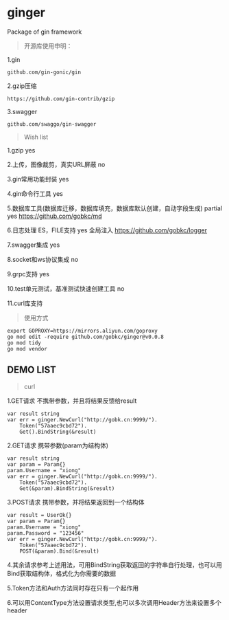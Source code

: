 # ginger
Package of gin framework

> 开源库使用申明：

1.gin

    github.com/gin-gonic/gin

2.gzip压缩

    https://github.com/gin-contrib/gzip

3.swagger

    github.com/swaggo/gin-swagger

> Wish list

1.gzip yes

2.上传，图像裁剪，真实URL屏蔽 no

3.gin常用功能封装 yes

4.gin命令行工具 yes

5.数据库工具(数据库迁移，数据库填充，数据库默认创建，自动字段生成) partial yes https://github.com/gobkc/md

6.日志处理 ES，FILE支持 yes 全局注入 https://github.com/gobkc/logger

7.swagger集成 yes

8.socket和ws协议集成 no

9.grpc支持 yes

10.test单元测试，基准测试快速创建工具 no

11.curl库支持

>使用方式

    export GOPROXY=https://mirrors.aliyun.com/goproxy
    go mod edit -require github.com/gobkc/ginger@v0.0.8
    go mod tidy
    go mod vendor

## DEMO LIST

> curl

1.GET请求 不携带参数，并且将结果反馈给result
    
    var result string
	var err = ginger.NewCurl("http://gobk.cn:9999/").
		Token("57aaec9cbd72").
		Get().BindString(&result)

2.GET请求 携带参数(param为结构体)

    var result string
    var param = Param{}
    param.Username = "xiong"
	var err = ginger.NewCurl("http://gobk.cn:9999/").
		Token("57aaec9cbd72").
		Get(&param).BindString(&result)

3.POST请求 携带参数，并将结果返回到一个结构体

    var result = UserOk{}
    var param = Param{}
    param.Username = "xiong"
    param.Password = "123456"
	var err = ginger.NewCurl("http://gobk.cn:9999/").
		Token("57aaec9cbd72").
		POST(&param).Bind(&result)

4.其余请求参考上述用法，可用BindString获取返回的字符串自行处理，也可以用Bind获取结构体，格式化为你需要的数据

5.Token方法和Auth方法同时存在只有一个起作用

6.可以用ContentType方法设置请求类型,也可以多次调用Header方法来设置多个header
